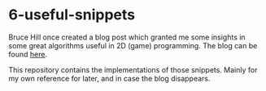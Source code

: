 # 6-useful-snippets

Bruce Hill once created a blog post which granted me some insights in some great
algorithms useful in 2D (game) programming. The blog can be found [here](https://blog.bruce-hill.com/6-useful-snippets).

This repository contains the implementations of those snippets. Mainly for my
own reference for later, and in case the blog disappears.
